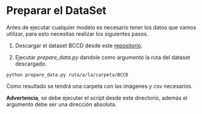 # Preparar el DataSet

Antes de ejecutar cualquier modelo es necesario tener los datos que vamos utilizar, para esto necesitas realizar los siguientes pasos.

1. Descargar el dataset BCCD desde este [repositorio](https://github.com/Shenggan/BCCD_Dataset).

2. Ejecutar _prepare_data.py_ dandole como argumento la ruta del dataset descargado.

```
python prepare_data.py ruta/a/la/carpeta/BCCD
```

Como resultado se tendrá una carpeta con las imágenes y csv necesarios.

__Advertencia__, se debe ejecutar el script desde este directorio, además el argumento debe ser una dirección absoluta.